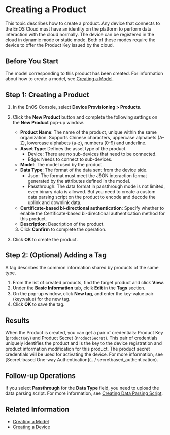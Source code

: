 # Creating a Product

This topic describes how to create a product. Any device that connects to the EnOS Cloud must have an identity on the platform to perform data interaction with the cloud normally. The device can be registered in the cloud in dynamic mode or static mode. Both of these modes require the device to offer the Product Key issued by the cloud.

## Before You Start

The model corresponding to this product has been created. For information about how to create a model, see [Creating a Model](creating_model).

## Step 1: Creating a Product
1. In the EnOS Console, select **Device Provisioning > Products**.
2. Click the **New Product** button and complete the following settings on the **New Product** pop-up window.
   - **Product Name**: The name of the product, unique within the same organization. Supports Chinese characters, uppercase alphabets (A-Z), lowercase alphabets (a-z), numbers (0-9) and underline.
   - **Asset Type**: Defines the asset type of the product.
      + Device: There are no sub-devices that need to be connected.
      + Edge: Needs to connect to sub-devices.
   - **Model**: The model used by the product.
   - **Data Type**: The format of the data sent from the device side.
       + Json: The format must meet the JSON interaction format generated by the attributes defined in the model.
       + Passthrough: The data format in passthrough mode is not limited, even binary data is allowed. But you need to create a custom data parsing script on the product to encode and decode the uplink and downlink data.
   - **Certificate-based bi-directional authentication**: Specify whether to enable the Certificate-based bi-directional authentication method for this product.
   - **Description**: Description of the product.

   3. Click **Confirm** to complete the operation.

3. Click **OK** to create the product.

## Step 2: (Optional) Adding a Tag
A tag describes the common information shared by products of the same type.

1. From the list of created products, find the target product and click **View**.
2. Under the **Basic Information** tab, clcik **Edit** in the **Tags** section.
3. On the pop-up window, click **New tag**, and enter the key-value pair (key:value) for the new tag.
4. Click **OK** to save the tag.

## Results

When the Product is created, you can get a pair of credentials: Product Key (`productKey`) and Product Secret (`ProductSecret`). This pair of credentials uniquely identifies the product and is the key to the device registration and product information modification for this product. The product secret credentials will be used for activating the device. For more information, see [Secret-based One-way Authentication](.. / secretbased_authentication).

## Follow-up Operations

If you select **Passthrough** for the **Data Type** field, you need to upload the data parsing script. For more information, see [Creating Data Parsing Script](creating_data_parsing_script).

## Related Information

- [Creating a Model](creating_model)
- [Creating a Device](creating_device)
